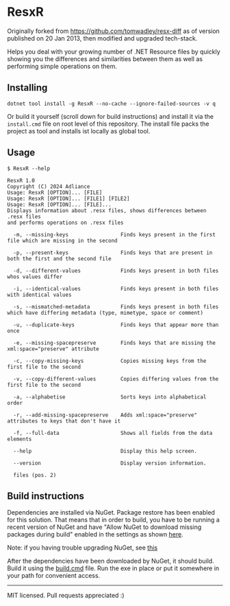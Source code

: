 # ResxR

Originally forked from https://github.com/tomwadley/resx-diff as of version published on 20 Jan 2013, then modified and upgraded tech-stack.

Helps you deal with your growing number of .NET Resource files by quickly showing you the differences and similarities between them as well as performing simple operations on them.

## Installing

`dotnet tool install -g ResxR --no-cache --ignore-failed-sources -v q`

Or build it yourself (scroll down for build instructions) and install it via the `install.cmd` file on root level of this repository.
The install file packs the project as tool and installs ist locally as global tool.

## Usage

`$ ResxR --help`

```
ResxR 1.0
Copyright (C) 2024 Adliance
Usage: ResxR [OPTION]... [FILE]
Usage: ResxR [OPTION]... [FILE1] [FILE2]
Usage: ResxR [OPTION]... [FILE]...
Displays information about .resx files, shows differences between .resx files
and performs operations on .resx files

  -m, --missing-keys                 Finds keys present in the first file which are missing in the second

  -p, --present-keys                 Finds keys that are present in both the first and the second file

  -d, --different-values             Finds keys present in both files whos values differ

  -i, --identical-values             Finds keys present in both files with identical values

  -s, --mismatched-metadata          Finds keys present in both files which have differing metadata (type, mimetype, space or comment)

  -u, --duplicate-keys               Finds keys that appear more than once

  -e, --missing-spacepreserve        Finds keys that are missing the xml:space="preserve" attribute

  -c, --copy-missing-keys            Copies missing keys from the first file to the second

  -v, --copy-different-values        Copies differing values from the first file to the second

  -a, --alphabetise                  Sorts keys into alphabetical order

  -r, --add-missing-spacepreserve    Adds xml:space="preserve" attributes to keys that don't have it

  -f, --full-data                    Shows all fields from the data elements

  --help                             Display this help screen.

  --version                          Display version information.

  files (pos. 2)
```

## Build instructions

Dependencies are installed via NuGet. Package restore has been enabled for this solution. That means that in order to build, you have to be running a recent version of NuGet and have "Allow NuGet to download missing packages during build" enabled in the settings as shown [here](http://docs.nuget.org/docs/workflows/using-nuget-without-committing-packages).

Note: if you having trouble upgrading NuGet, see [this](http://docs.nuget.org/docs/reference/known-issues#Upgrading_to_latest_NuGet_from_an_older_version_causes_a_signature_verification_error.)

After the dependencies have been downloaded by NuGet, it should build. Build it using the [build.cmd](build.cmd) file.
Run the exe in place or put it somewhere in your path for convenient access.

---

MIT licensed. Pull requests appreciated :)
